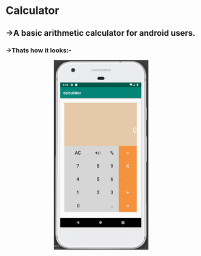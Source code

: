 # Calculator

## ->A basic arithmetic calculator for android users.

### ->Thats how it looks:-

<p align="center">
<img src="calculator.png" height="500"/>
  </p>

